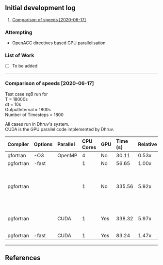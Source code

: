 ## Initial development log

1. [Comparison of speeds [2020-06-17]](#log_swe9n_v0002_1)

### Attempting
- OpenACC directives based GPU parallelisation


### List of Work
- [ ] To be added

-----------------------------------------------


<a name = 'log_swe9n_v0002_1' ></a>

### Comparison of speeds [2020-06-17]
Test case _sqB_ run for <br> 
T = 18000s <br> 
dt = 10s <br>
OutputInterval = 1800s <br>
Number of Timesteps = 1800

All cases run in Dhruv's system.<br>
CUDA is the GPU parallel code implemented by Dhruv.


| Compiler | Options | Parallel | CPU Cores | GPU | Time (s) | Relative |Remark |
| :------- |  :----- | :------- | :-------- | :--- | :------- | :------ | :---- |
| gfortran | -O3 | OpenMP | 4 | No | 30.11 | 0.53x |  |
| pgfortran | -fast |  | 1 | No | 56.65 | 1.00x |  |
| pgfortran |  |  | 1 | No| 335.56 | 5.92x | Prob Dhruv used in thesis as "serial" |
| pgfortran |  | CUDA | 1 | Yes | 338.32 | 5.97x | Dhruv thesis GPU reported | 
| pgfortran | -fast  | CUDA | 1 | Yes| 83.24 | 1.47x |  | 



-----------------------------------------------

## References
